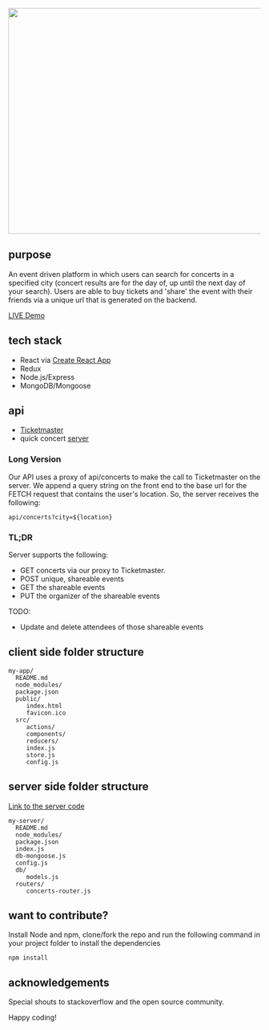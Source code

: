 <p align='center'>
    <img width='600' height='450'src='https://i.imgur.com/wMKispW.png'>	
</p>

## purpose

An event driven platform in which users can search for concerts in a specified city (concert results are for the day of, up until the next day of your search). Users are able to buy tickets and 'share' the event with their friends via a unique url that is generated on the backend. 

[LIVE Demo](http://quickconcert.netlify.com/)


## tech stack
* React via [Create React App](https://github.com/facebookincubator/create-react-app)
* Redux
* Node.js/Express 
* MongoDB/Mongoose

## api
* [Ticketmaster](https://developer.ticketmaster.com/products-and-docs/apis/discovery-api/v2/)
* quick concert [server](https://github.com/webbkyr/QuickConcert-Server)

### Long Version

Our API uses a proxy of api/concerts to make the call to Ticketmaster on the server. We append a query string on the front end to the base url for the FETCH request that contains the user's location. So, the server receives the following:

    api/concerts?city=${location}


### TL;DR
Server supports the following: 

* GET concerts via our proxy to Ticketmaster. 
* POST unique, shareable events
* GET the shareable events
* PUT the organizer of the shareable events

TODO: 

* Update and delete attendees of those shareable events

## client side folder structure

    my-app/
      README.md
      node_modules/
      package.json
      public/
         index.html
         favicon.ico
      src/
         actions/
         components/
         reducers/
         index.js
         store.js
         config.js

## server side folder structure

[Link to the server code](https://github.com/webbkyr/QuickConcert-Server)

    my-server/
      README.md
      node_modules/
      package.json
      index.js
      db-mongoose.js
      config.js
      db/
         models.js
      routers/
         concerts-router.js

## want to contribute?

Install Node and npm, clone/fork the repo and run the following command in your project folder to install the dependencies
    
    npm install

## acknowledgements
Special shouts to stackoverflow and the open source community.

Happy coding!